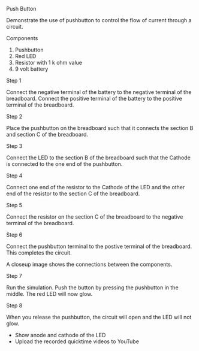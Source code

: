 Push Button

Demonstrate the use of pushbutton to control the flow of current through a circuit.

Components

1. Pushbutton
2. Red LED
3. Resistor with 1 k ohm value
4. 9 volt battery

Step 1

Connect the negative terminal of the battery to the negative terminal of the breadboard. Connect the positive terminal of the battery to the positive terminal of the breadboard.

Step 2

Place the pushbutton on the breadboard such that it connects the section B and section C of the breadboard.

Step 3

Connect the LED to the section B of the breadboard such that the Cathode is connected to the one end of the pushbutton.

Step 4

Connect one end of the resistor to the Cathode of the LED and the other end of the resistor to the section C of the breadboard.

Step 5

Connect the resistor on the section C of the breadboard to the negative terminal of the breadboard.

Step 6

Connect the pushbutton terminal to the postive terminal of the breadboard. This completes the circuit.

A closeup image shows the connections between the components.

Step 7

Run the simulation. Push the button by pressing the pushbutton in the middle. The red LED will now glow.

Step 8

When you release the pushbutton, the circuit will open and the LED will not glow.

- Show anode and cathode of the LED
- Upload the recorded quicktime videos to YouTube

